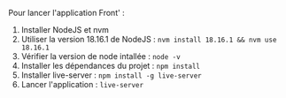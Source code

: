 Pour lancer l'application Front' :

1. Installer NodeJS et nvm
2. Utiliser la version 18.16.1 de NodeJS : `nvm install 18.16.1 && nvm use 18.16.1`
3. Vérifier la version de node intallée : `node -v`
4. Installer les dépendances du projet : `npm install`
5. Installer live-server : `npm install -g live-server`
6. Lancer l'application : `live-server`
